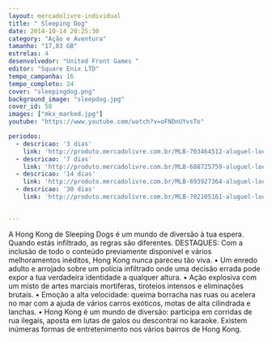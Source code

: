 ```yaml
---
layout: mercadolivre-individual
title: " Sleeping Dog"
date: 2014-10-14 20:25:30
category: "Ação e Aventura"
tamanho: "17,83 GB"
estrelas: 4
desenvolvedor: "United Front Games "
editor: "Square Enix LTD"
tempo_campanha: 16
tempo_completo: 24
cover: "sleepingdog.png"
background_image: "sleepdog.jpg"
cover_id: 58
images: ["mkx_marked.jpg"]
youtube: "https://www.youtube.com/watch?v=oFNDnUYvsTo"

periodos:
  - descricao: '3 dias'
    link: 'http://produto.mercadolivre.com.br/MLB-703464512-aluguel-locaco-de-jogos-4-dias-xbox-one-midia-digital-_JM'
  - descricao: '7 dias'
    link: 'http://produto.mercadolivre.com.br/MLB-688725759-aluguel-locaco-de-jogos-xbox-one-midia-digital-_JM'
  - descricao: '14 dias'
    link: 'http://produto.mercadolivre.com.br/MLB-693927364-aluguel-locaco-de-jogos-xbox-one-midia-digital-_JM'
  - descricao: '30 dias'
    link: 'http://produto.mercadolivre.com.br/MLB-702105161-aluguel-locaco-de-jogos-xbox-one-midia-digital-_JM'


---
```


A Hong Kong de Sleeping Dogs é um mundo de diversão à tua espera. Quando estás infiltrado, as regras são diferentes. DESTAQUES: Com a inclusão de todo o conteúdo previamente disponível e vários melhoramentos inéditos, Hong Kong nunca pareceu tão viva. • Um enredo adulto e arrojado sobre um polícia infiltrado onde uma decisão errada pode expor a tua verdadeira identidade a qualquer altura. • Ação explosiva com um misto de artes marciais mortíferas, tiroteios intensos e eliminações brutais. • Emoção a alta velocidade: queima borracha nas ruas ou acelera no mar com a ajuda de vários carros exóticos, motas de alta cilindrada e lanchas. • Hong Kong é um mundo de diversão: participa em corridas de rua ilegais, aposta em lutas de galos ou descontrai no karaoke. Existem inúmeras formas de entretenimento nos vários bairros de Hong Kong.
